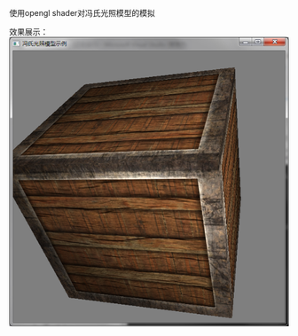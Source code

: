 使用opengl shader对冯氏光照模型的模拟

效果展示：
 ![image](https://github.com/renkai0406/opengl-sample/blob/master/Phong%20Illumination/example/example1.png)
